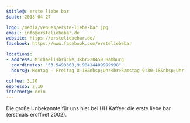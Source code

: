 ```yaml
---
$title@: erste liebe bar
$date: 2018-04-27

logo: /media/venues/erste-liebe-bar.jpg
email: info@ersteliebebar.de
website: https://ersteliebebar.de/
facebook: https://www.facebook.com/ersteliebebar

locations:
- address: Michaelisbrücke 3<br>20459 Hamburg
  coordinates: "53.5493368,9.98414409999998"
  hours@: Montag – Freitag 8–18&nbsp;Uhr<br>Samstag 9:30–18&nbsp;Uhr

coffee: 3,20
espresso: 2,10
internet@: nein
---
```


Die große Unbekannte für uns hier bei HH Kaffee: die erste liebe bar (erstmals eröffnet 2002).